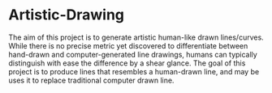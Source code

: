 # Artistic-Drawing

The aim of this project is to generate artistic human-like drawn lines/curves. While there is no precise metric yet discovered to differentiate between hand-drawn and computer-generated line drawings, humans can typically distinguish with ease the difference by a shear glance. The goal of this project is to produce lines that resembles a human-drawn line, and may
be uses it to replace traditional computer drawn line.


